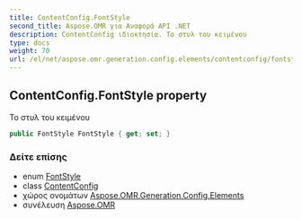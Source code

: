 ```yaml
---
title: ContentConfig.FontStyle
second_title: Aspose.OMR για Αναφορά API .NET
description: ContentConfig ιδιοκτησία. Το στυλ του κειμένου
type: docs
weight: 70
url: /el/net/aspose.omr.generation.config.elements/contentconfig/fontstyle/
---
```

## ContentConfig.FontStyle property

Το στυλ του κειμένου

```csharp
public FontStyle FontStyle { get; set; }
```

### Δείτε επίσης

* enum [FontStyle](../../../aspose.omr.generation/fontstyle/)
* class [ContentConfig](../)
* χώρος ονομάτων [Aspose.OMR.Generation.Config.Elements](../../contentconfig/)
* συνέλευση [Aspose.OMR](../../../)


